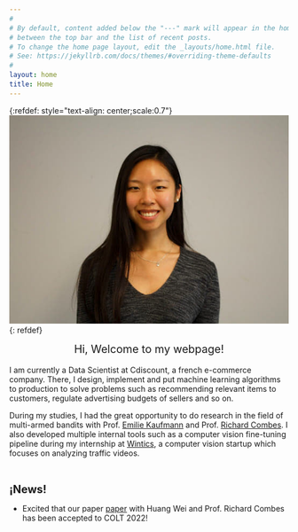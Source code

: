 ```yaml
---
#
# By default, content added below the "---" mark will appear in the home page
# between the top bar and the list of recent posts.
# To change the home page layout, edit the _layouts/home.html file.
# See: https://jekyllrb.com/docs/themes/#overriding-theme-defaults
#
layout: home
title: Home
---
```


{:refdef: style="text-align: center;scale:0.7"}
![My Image](/assets/photo.png)
{: refdef}
<center> <span style="font-size:1.4em">Hi, Welcome to my webpage! </span></center>

<br />
I am currently a Data Scientist at Cdiscount, a french e-commerce company. There, I design, implement and put machine learning algorithms to production to solve problems such as recommending relevant items to customers, regulate advertising budgets of sellers and so on.

During my studies, I had the great opportunity to do research in the field of multi-armed bandits with Prof. [Emilie Kaufmann](http://chercheurs.lille.inria.fr/ekaufman/) and Prof. [Richard Combes](http://rcombes.supelec.free.fr/index.html). I also developed multiple internal tools such as a computer vision fine-tuning pipeline during my internship at [Wintics](https://wintics.com/en/front-page/), a computer vision startup which focuses on analyzing traffic videos.

<br />

<span style="font-size:1.4em">**¡News!** </span>

* Excited that our paper [paper](https://arxiv.org/pdf/2103.13059.pdf) with Huang Wei and Prof. Richard Combes has been accepted to COLT 2022!

